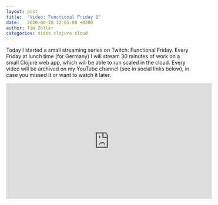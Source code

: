 ```yaml
---
layout: post
title:  "Video: Functional Friday 1"
date:   2020-08-28 12:05:00 +0200
author: Tim Zöller
categories: video clojure cloud
---
```


Today I started a small streaming series on Twitch: Functional Friday. Every Friday at lunch time (for Germany) I will stream 30 minutes of work on a small Clojure web app, which will be able to run scaled in the cloud. Every video will be archived on my YouTube channel (see in social links below), in case you missed it or want to watch it later.

<iframe width="560" height="315" src="https://www.youtube-nocookie.com/embed/Tq2t9uTTJj0" frameborder="0" allow="accelerometer; autoplay; encrypted-media; gyroscope; picture-in-picture" allowfullscreen></iframe>
